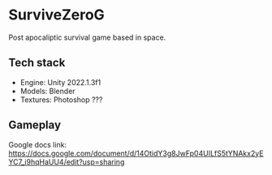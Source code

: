 # SurviveZeroG
Post apocaliptic survival game based in space.

## Tech stack
* Engine: Unity 2022.1.3f1
* Models: Blender
* Textures: Photoshop ???

## Gameplay
Google docs link: https://docs.google.com/document/d/14OtidY3g8JwFp04UILfS5tYNAkx2yEYC7_i9hqHaUU4/edit?usp=sharing

